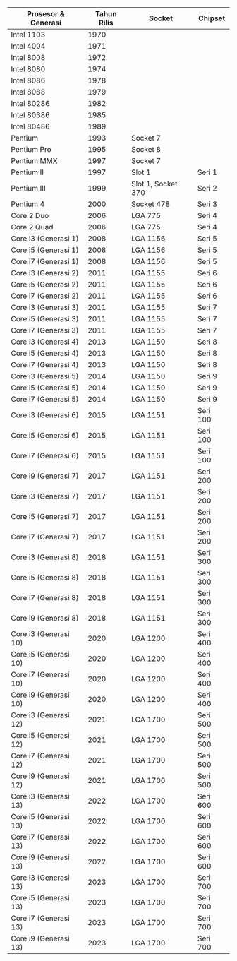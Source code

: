 | Prosesor & Generasi | Tahun Rilis | Socket | Chipset |
|---|---|---|---|
| Intel 1103 | 1970 |  |  |
| Intel 4004 | 1971 |  |  |
| Intel 8008 | 1972 |  |  |
| Intel 8080 | 1974 |  |  |
| Intel 8086 | 1978 |  |  |
| Intel 8088 | 1979 |  |  |
| Intel 80286 | 1982 |  |  |
| Intel 80386 | 1985 |  |  |
| Intel 80486 | 1989 |  |  |
| Pentium | 1993 | Socket 7 |  |
| Pentium Pro | 1995 | Socket 8 |  |
| Pentium MMX | 1997 | Socket 7 |  |
| Pentium II | 1997 | Slot 1 | Seri 1 |
| Pentium III | 1999 | Slot 1, Socket 370 | Seri 2 |
| Pentium 4 | 2000 | Socket 478 | Seri 3 |
| Core 2 Duo | 2006 | LGA 775 | Seri 4 |
| Core 2 Quad | 2006 | LGA 775 | Seri 4 |
| Core i3 (Generasi 1) | 2008 | LGA 1156 | Seri 5 |
| Core i5 (Generasi 1) | 2008 | LGA 1156 | Seri 5 |
| Core i7 (Generasi 1) | 2008 | LGA 1156 | Seri 5 |
| Core i3 (Generasi 2) | 2011 | LGA 1155 | Seri 6 |
| Core i5 (Generasi 2) | 2011 | LGA 1155 | Seri 6 |
| Core i7 (Generasi 2) | 2011 | LGA 1155 | Seri 6 |
| Core i3 (Generasi 3) | 2011 | LGA 1155 | Seri 7 |
| Core i5 (Generasi 3) | 2011 | LGA 1155 | Seri 7 |
| Core i7 (Generasi 3) | 2011 | LGA 1155 | Seri 7 |
| Core i3 (Generasi 4) | 2013 | LGA 1150 | Seri 8 |
| Core i5 (Generasi 4) | 2013 | LGA 1150 | Seri 8 |
| Core i7 (Generasi 4) | 2013 | LGA 1150 | Seri 8 |
| Core i3 (Generasi 5) | 2014 | LGA 1150 | Seri 9 |
| Core i5 (Generasi 5) | 2014 | LGA 1150 | Seri 9 |
| Core i7 (Generasi 5) | 2014 | LGA 1150 | Seri 9 |
| Core i3 (Generasi 6) | 2015 | LGA 1151 | Seri 100 |
| Core i5 (Generasi 6) | 2015 | LGA 1151 | Seri 100 |
| Core i7 (Generasi 6) | 2015 | LGA 1151 | Seri 100 |
| Core i9 (Generasi 7) | 2017 | LGA 1151 | Seri 200 |
| Core i3 (Generasi 7) | 2017 | LGA 1151 | Seri 200 |
| Core i5 (Generasi 7) | 2017 | LGA 1151 | Seri 200 |
| Core i7 (Generasi 7) | 2017 | LGA 1151 | Seri 200 |
| Core i3 (Generasi 8) | 2018 | LGA 1151 | Seri 300 |
| Core i5 (Generasi 8) | 2018 | LGA 1151 | Seri 300 |
| Core i7 (Generasi 8) | 2018 | LGA 1151 | Seri 300 |
| Core i9 (Generasi 8) | 2018 | LGA 1151 | Seri 300 |
| Core i3 (Generasi 10) | 2020 | LGA 1200 | Seri 400 |
| Core i5 (Generasi 10) | 2020 | LGA 1200 | Seri 400 |
| Core i7 (Generasi 10) | 2020 | LGA 1200 | Seri 400 |
| Core i9 (Generasi 10) | 2020 | LGA 1200 | Seri 400 |
| Core i3 (Generasi 12) | 2021 | LGA 1700 | Seri 500 |
| Core i5 (Generasi 12) | 2021 | LGA 1700 | Seri 500 |
| Core i7 (Generasi 12) | 2021 | LGA 1700 | Seri 500 |
| Core i9 (Generasi 12) | 2021 | LGA 1700 | Seri 500 |
| Core i3 (Generasi 13) | 2022 | LGA 1700 | Seri 600 |
| Core i5 (Generasi 13) | 2022 | LGA 1700 | Seri 600 |
| Core i7 (Generasi 13) | 2022 | LGA 1700 | Seri 600 |
| Core i9 (Generasi 13) | 2022 | LGA 1700 | Seri 600 |
| Core i3 (Generasi 13) | 2023 | LGA 1700 | Seri 700 |
| Core i5 (Generasi 13) | 2023 | LGA 1700 | Seri 700 |
| Core i7 (Generasi 13) | 2023 | LGA 1700 | Seri 700 |
| Core i9 (Generasi 13) | 2023 | LGA 1700 | Seri 700 |